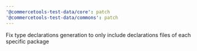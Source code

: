 ```yaml
---
'@commercetools-test-data/core': patch
'@commercetools-test-data/commons': patch
---
```


Fix type declarations generation to only include declarations files of each specific package

